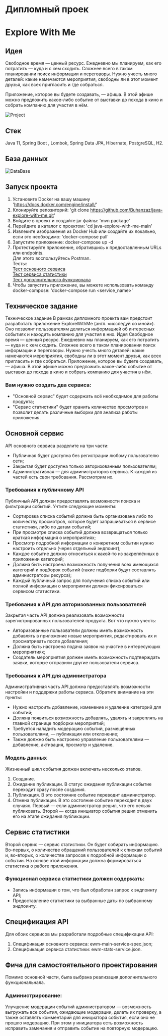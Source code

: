 # Дипломный проек
# Explore With Me

## Идея
Свободное время — ценный ресурс. Ежедневно мы планируем, как его потратить — куда и с кем сходить. Сложнее всего в таком
планировании поиск информации и переговоры. Нужно учесть много деталей: какие намечаются мероприятия, свободны ли в этот
момент друзья, как всех пригласить и где собраться.

Приложение, которое вы будете создавать, — афиша. В этой афише можно предложить какое-либо событие от выставки до похода
в кино и собрать компанию для участия в нём.

![Project](https://raw.githubusercontent.com/Buhanzaz/java-explore-with-me/main/img/project_1.png)

## Стек
Java 11, Spring Boot , Lombok, Spring Data JPA, Hibernate, PostgreSQL, H2.

## База данных
![DataBase](https://raw.githubusercontent.com/Buhanzaz/java-explore-with-me/main/img/DataBase.png)

## Запуск проекта
1. Установите Docker на вашу машину 'https://docs.docker.com/engine/install/'
2. Клонируйте репозиторий: 'git clone https://github.com/Buhanzaz/java-explore-with-me.git'
3. Войдите в проект и создайте jar файлы: 'mvn package'
4. Перейдите в каталог с проектом: 'cd java-explore-with-me-main'
5. Извлеките изображения из Docker Hub или создайте их локально, если это необходимо: 'docker-compose pull'
6. Запустите приложение: docker-compose up -d
7. Протестируйте приложение, обратившись к предоставленным URLs или endpoints.<br>
   Для этого воспользуйтесь Postman.<br>
   Тесты: <br>
   [Тест основного сервиса](https://github.com/Buhanzaz/java-explore-with-me/blob/main/postman/ewm-main-service.json) <br>
   [Тест сервиса статистики](https://github.com/Buhanzaz/java-explore-with-me/blob/main/postman/ewm-stat-service.json) <br>
   [Тест дополнительного функционала](https://github.com/Buhanzaz/java-explore-with-me/blob/main/postman/ewm-stat-service.json)
8. Чтобы запустить приложение, вы можете использовать команду docker-compose: 'docker-compose run <service_name>'

## Техническое задание

Техническое задание
В рамках дипломного проекта вам предстоит разработать приложение ExploreWithMe (англ. «исследуй со мной»). Оно позволит пользователям делиться информацией об интересных событиях и находить компанию для участия в них.
Идея
Свободное время — ценный ресурс. Ежедневно мы планируем, как его потратить — куда и с кем сходить. Сложнее всего в таком планировании поиск информации и переговоры. Нужно учесть много деталей: какие намечаются мероприятия, свободны ли в этот момент друзья, как всех пригласить и где собраться.
Приложение, которое вы будете создавать, — афиша. В этой афише можно предложить какое-либо событие от выставки до похода в кино и собрать компанию для участия в нём.

### Вам нужно создать два сервиса:
 - "Основной сервис" будет содержать всё необходимое для работы продукта;
 - "Сервис статистики" будет хранить количество просмотров и позволит делать различные выборки для анализа работы приложения.

## Основной сервис
API основного сервиса разделите на три части:
- Публичная будет доступна без регистрации любому пользователю сети;
- Закрытая будет доступна только авторизованным пользователям;
- Административная — для администраторов сервиса.
К каждой из частей есть свои требования. Рассмотрим их.

### Требования к публичному API
Публичный API должен предоставлять возможности поиска и фильтрации событий. Учтите следующие моменты:
- Сортировка списка событий должна быть организована либо по количеству просмотров, которое будет запрашиваться в сервисе статистики, либо по датам событий;
- При просмотре списка событий должна возвращаться только краткая информация о мероприятиях;
- Просмотр подробной информации о конкретном событии нужно настроить отдельно (через отдельный эндпоинт);
- Каждое событие должно относиться к какой-то из закреплённых в приложении категорий;
- Должна быть настроена возможность получения всех имеющихся категорий и подборок событий (такие подборки будут составлять администраторы ресурса);
- Каждый публичный запрос для получения списка событий или полной информации о мероприятии должен фиксироваться сервисом статистики.

### Требования к API для авторизованных пользователей
Закрытая часть API должна реализовать возможности зарегистрированных пользователей продукта. Вот что нужно учесть:
- Авторизованные пользователи должны иметь возможность добавлять в приложение новые мероприятия, редактировать их и просматривать после добавления;
- Должна быть настроена подача заявок на участие в интересующих мероприятиях;
- Создатель мероприятия должен иметь возможность подтверждать заявки, которые отправили другие пользователи сервиса.

### Требования к API для администратора
Административная часть API должна предоставлять возможности настройки и поддержки работы сервиса. Обратите внимание на эти пункты:
- Нужно настроить добавление, изменение и удаление категорий для событий;
- Должна появиться возможность добавлять, удалять и закреплять на главной странице подборки мероприятий;
- Требуется наладить модерацию событий, размещённых пользователями, — публикация или отклонение;
- Также должно быть настроено управление пользователями — добавление, активация, просмотр и удаление.

### Модель данных
Жизненный цикл события должен включать несколько этапов.
1. Создание.
2. Ожидание публикации. В статус ожидания публикации событие переходит сразу после создания.
3. Публикация. В это состояние событие переводит администратор.
4. Отмена публикации. В это состояние событие переходит в двух случаях. Первый — если администратор решил, что его нельзя публиковать. Второй — когда инициатор события решил отменить его на этапе ожидания публикации.

## Сервис статистики
Второй сервис — сервис статистики. Он будет собирать информацию. Во-первых, о количестве обращений пользователей к спискам событий и, во-вторых, о количестве запросов к подробной информации о событии. На основе этой информации должна формироваться статистика о работе приложения.

### Функционал сервиса статистики должен содержать:
- Запись информации о том, что был обработан запрос к эндпоинту API;
- Предоставление статистики за выбранные даты по выбранному эндпоинту.

## Спецификация API
Для обоих сервисов мы разработали подробные спецификации API:
1. Cпецификация основного сервиса: ewm-main-service-spec.json;
2. Cпецификация сервиса статистики: ewm-stats-service.json.

## Фича для самостоятельного проектирования
Помимо основной части, была выбрана реализация дополнительного функциональнала.

### Администрирование:
Улучшение модерации событий администратором — возможность выгружать все события, ожидающие модерации, делать их проверку, а также оставлять комментарий для инициатора события, если оно не прошло модерацию. При этом у инициатора есть возможность исправить замечания и отправить событие на повторную модерацию.
